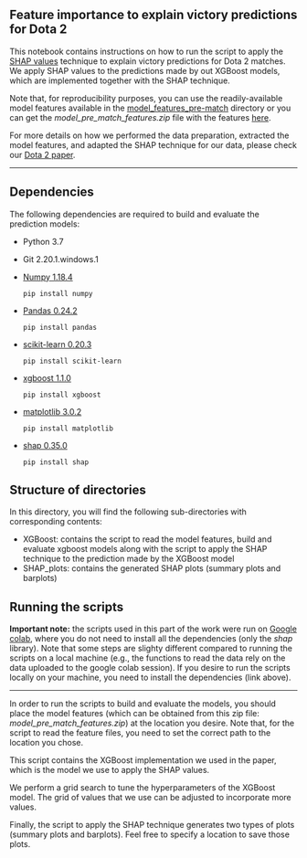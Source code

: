 ## Feature importance to explain victory predictions for Dota 2

This notebook contains instructions on how to run the script to apply the [SHAP values](http://papers.nips.cc/paper/7062-a-unified-approach-to-interpreting-model-predictions.pdf) technique to explain victory predictions for Dota 2 matches. We apply SHAP values to the predictions made by out XGBoost models, which are implemented together with the SHAP technique.

Note that, for reproducibility purposes, you can use the readily-available model features available in the [model_features_pre-match](../../data-analysis/prediction-models/model_features_pre-match/) directory or you can get the *model_pre_match_features.zip* file with the features [here](http://doi.org/10.5281/zenodo.3890315).

For more details on how we performed the data preparation, extracted the model features, and adapted the SHAP technique for our data, please check our [Dota 2 paper](https://markosviggiato.github.io/resources/Markos_AIIDE_20.pdf).

---

## Dependencies

The following dependencies are required to build and evaluate the prediction models:

 - Python 3.7
 
 
 - Git 2.20.1.windows.1
  
  
 - [Numpy 1.18.4](https://numpy.org/)

    `
    pip install numpy
    `


 - [Pandas 0.24.2](https://pandas.pydata.org/)
 
    `
    pip install pandas
    `
 
 
 - [scikit-learn 0.20.3](https://scikit-learn.org/stable/)

    `
    pip install scikit-learn
    `


 - [xgboost 1.1.0](https://xgboost.readthedocs.io/en/latest/)

    `
    pip install xgboost
    `
  
  
 - [matplotlib 3.0.2](https://matplotlib.org/)

    `
    pip install matplotlib
    `
    
    
 - [shap 0.35.0](https://github.com/slundberg/shap)

    `
    pip install shap
    `
    
## Structure of directories

In this directory, you will find the following sub-directories with corresponding contents:

 - XGBoost: contains the script to read the model features, build and evaluate xgboost models along with the script to apply the SHAP technique to the prediction made by the XGBoost model
 - SHAP_plots: contains the generated SHAP plots (summary plots and barplots)
 
## Running the scripts

 **Important note:** the scripts used in this part of the work were run on [Google colab](https://colab.research.google.com/notebooks/welcome.ipynb), where you do not need to install all the dependencies (only the *shap* library). Note that some steps are slighty different compared to running the scripts on a local machine (e.g., the functions to read the data rely on the data uploaded to the google colab session). If you desire to run the scripts locally on your machine, you need to install the dependencies (link above).

---

In order to run the scripts to build and evaluate the models, you should place the model features (which can be obtained from this zip file: *model_pre_match_features.zip*) at the location you desire. Note that, for the script to read the feature files, you need to set the correct path to the location you chose.

This script contains the XGBoost implementation we used in the paper, which is the model we use to apply the SHAP values.

We perform a grid search to tune the hyperparameters of the XGBoost model. The grid of values that we use can be adjusted to incorporate more values.

Finally, the script to apply the SHAP technique generates two types of plots (summary plots and barplots). Feel free to specify a location to save those plots.


